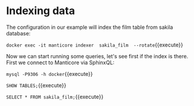 # Indexing data

The configuration in our example will index the film table from sakila database: 

`docker exec -it manticore indexer  sakila_film  --rotate`{{execute}}

Now we can start running some queries, let's see first if the index is there. First we connect to Manticore via SphinxQL:

`mysql -P9306 -h docker`{{execute}}

`SHOW TABLES;`{{execute}}

`SELECT * FROM sakila_film;`{{execute}}
